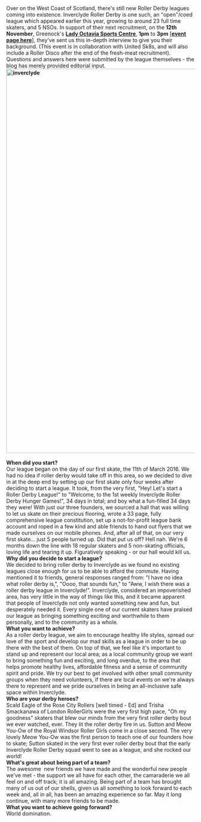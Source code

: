<html><body><div>
<div class="_1t_p clearfix">
<div class="_41ud">
<div class="clearfix _o46 _3erg _29_7 direction_ltr text_align_ltr">
<div class="_3058 _ui9 _hh7 _s1- _52mr">Over on the West Coast of Scotland, there's still new Roller Derby leagues coming into existence. Inverclyde Roller Derby is one such, an "open"/coed league which appeared earlier this year, growing to around 23 full time skaters, and 5 NSOs. In support of their next recruitment, on the <strong>12th November</strong>, Greenock's <strong><a href="https://www.google.co.uk/maps/place/Lady+Octavia+Sports+Centre,+Bridgend+Rd,+Greenock+PA15+2JN/@55.9382189,-4.7350389,17z/data=!3m1!4b1!4m5!3m4!1s0x4889ae1c210c4dff:0x82ef2152eb5cb4cb!8m2!3d55.9382386!4d-4.732828">Lady Octavia Sports Centre</a></strong>, <strong>1pm</strong> to <strong>3pm</strong> [<strong><a href="https://www.facebook.com/events/676805075818015/">event page here</a></strong>], they've sent us this in-depth interview to give you their background. (This event is in collaboration with United Sk8s, and will also include a Roller Disco after the end of the fresh-meat recruitment).
Questions and answers here were submitted by the league themselves - the blog has merely provided editorial input.</div>
<div class="_3058 _ui9 _hh7 _s1- _52mr"></div>
</div>
<div class="_3058 _ui9 _hh7 _s1- _52mr"><strong><img class="aligncenter size-large wp-image-11023" src="https://www.scottishrollerderbyblog.com/2016/11/inverclyde.jpg?w=1536" alt="inverclyde" width="768" height="1024"> </strong></div>
<div class="clearfix _o46 _3erg _29_7 direction_ltr text_align_ltr">
<div class="_3058 _ui9 _hh7 _s1- _52mr"><strong><span class="_3oh-">When did you start? </span></strong></div>
<div class="_3058 _ui9 _hh7 _s1- _52mr"><span class="_3oh-">Our league began on the day of our first skate, the 11th of March 2016.
We had no idea if roller derby would take off in this area, so we decided to dive in at the deep end by setting up our first skate only four weeks after deciding to start a league. It took, from the very first, "Hey! Let's start a Roller Derby League!" to "Welcome, to the 1st weekly Inverclyde Roller Derby Hunger Games!", 34 days in total; and boy what a fun-filled 34 days they were!
With just our three founders, we sourced a hall that was willing to let us skate on their precious flooring, wrote a 33 page, fully comprehensive league constitution, set up a not-for-profit league bank account and roped in a few kind and able friends to hand out flyers that we made ourselves on our mobile phones. And, after all of that, on our very first skate... just 5 people turned up.
Did that put us off? Hell nah. We're 6 months down the line with 18 regular skaters and 5 non-skating officials, loving life and tearing it up. Figuratively speaking - or our hall would kill us. </span></div>
<div class="_3058 _ui9 _hh7 _s1- _52mr"><strong><span class="_3oh-">Why did you decide to start a league? </span></strong></div>
<div class="_3058 _ui9 _hh7 _s1- _52mr"><span class="_3oh-">We decided to bring roller derby to Inverclyde as we found no existing leagues close enough for us to be able to afford the commute. Having mentioned it to friends, general responses ranged from: "I have no idea what roller derby is,", "Oooo, that sounds fun," to "Aww, I wish there was a roller derby league in Inverclyde!".
Inverclyde, considered an impoverished area, has very little in the way of things like this, and it became apparent that people of Inverclyde not only wanted something new and fun, but desperately needed it. Every single one of our current skaters have praised our league as bringing something exciting and worthwhile to them personally, and to the community as a whole. </span></div>
<div class="_3058 _ui9 _hh7 _s1- _52mr"><strong><span class="_3oh-">What you want to achieve? </span></strong></div>
<div class="_3058 _ui9 _hh7 _s1- _52mr"><span class="_3oh-">As a roller derby league, we aim to encourage healthy life styles, spread our love of the sport and develop our mad skills as a league in order to be up there with the best of them. On top of that, we feel like it's important to stand up and represent our local area; as a local community group we want to bring something fun and exciting, and long overdue, to the area that helps promote healthy lives, affordable fitness and a sense of community spirit and pride. We try our best to get involved with other small community groups when they need volunteers, if there are local events on we're always there to represent and we pride ourselves in being an all-inclusive safe space within Inverclyde. </span></div>
<div class="_3058 _ui9 _hh7 _s1- _52mr"><strong><span class="_3oh-">Who are your derby heroes? </span></strong></div>
<div class="_3058 _ui9 _hh7 _s1- _52mr"><span class="_3oh-">Scald Eagle of the Rose City Rollers [well timed - Ed] and Trisha Smackanawa of London RollerGirls were the very first high pace, "Oh my goodness" skaters that blew our minds from the very first roller derby bout we ever watched, ever. They lit the roller derby fire in us.
Sutton and Meow You-Ow of the Royal Windsor Roller Girls come in a close second. The very lovely Meow You-Ow was the first person to teach one of our founders how to skate; Sutton skated in the very first ever roller derby bout that the early Inverclyde Roller Derby squad went to see as a league, and she rocked our world!</span></div>
<div class="_3058 _ui9 _hh7 _s1- _52mr">
<div class="_3058 _ui9 _hh7 _s1- _52mr"><span class="_3oh-"><strong>What's great about being part of a team?</strong> </span></div>
<div class="_3058 _ui9 _hh7 _s1- _52mr"><span class="_3oh-">The awesome  new friends we have made and the wonderful new people we've met - the support we all have for each other, the camaraderie we all feel on and off track; it is all amazing. Being part of a team has brought many of us out of our shells, given us all something to look forward to each week and, all in all, has been an amazing experience so far. May it long continue, with many more friends to be made.</span></div>
</div>
<div class="_3058 _ui9 _hh7 _s1- _52mr"><strong><span class="_3oh-">What you want to achieve going forward? </span></strong></div>
<div class="_3058 _ui9 _hh7 _s1- _52mr"><span class="_3oh-">World domination. </span></div>
<div class="_3058 _ui9 _hh7 _s1- _52mr"></div>
</div>
</div>
</div>
</div>
<div></div></body></html>
